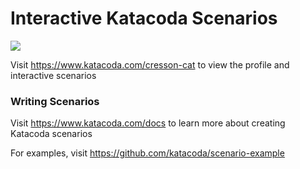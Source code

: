# Interactive Katacoda Scenarios

[![](http://shields.katacoda.com/katacoda/cresson-cat/count.svg)](https://www.katacoda.com/cresson-cat "Get your profile on Katacoda.com")

Visit https://www.katacoda.com/cresson-cat to view the profile and interactive scenarios

### Writing Scenarios
Visit https://www.katacoda.com/docs to learn more about creating Katacoda scenarios

For examples, visit https://github.com/katacoda/scenario-example

